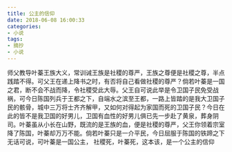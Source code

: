 ```yaml
---
title: 公主的信仰
date: 2018-06-08 16:00:33
categories: 
- 小说
tags:
- 摘抄
- 小说
---
```

师父教导叶蓁王族大义，常训诫王族是社稷的尊严，王族之尊便是社稷之尊，半点践踏不得。可父王在递上降书之时，有否将自己看做社稷的尊严？倘若叶蓁是一国之君，断不会不战而降，令社稷受此大辱。父王自可说此举是令卫国子民免受战祸，可今日陈国列兵于王都之下，自端水之滨至王都，一路上皆踏的是我大卫国子民的骸骨，城中三万将士齐齐解甲，又如何对得起为家国而死的卫国子民？今日在此的皆不是我卫国的好男儿，卫国有血性的好男儿俱已先一步赴了黄泉，葬身阴司。叶蓁虽从小长在山野，既流的是王族的血，便是社稷的尊严，父王你领着宗室降了陈国，叶蓁却万万不能。倘若叶蓁只是一介平民，今日屈服于陈国的铁蹄之下无话可说，可叶蓁是一国公主，
社稷死，叶蓁死，这本该，是一个公主的信仰
